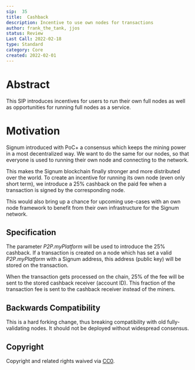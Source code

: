 ```yaml
---
sip:  35
title:  Cashback 
description: Incentive to use own nodes for transactions
author: frank_the_tank, jjos
status: Review
Last Call: 2022-02-18
type: Standard
category: Core
created: 2022-02-01
---
```


# Abstract
This SIP introduces incentives for users to run their own full nodes as well as opportunities for running full nodes as a service.

# Motivation
Signum introduced with PoC+ a consensus which keeps the mining power in a most decentralized way. 
We want to do the same for our nodes, so that everyone is used to running their own node and connecting to the network. 

This makes the Signum blockchain finally stronger and more distributed over the world. To create an incentive for running its own node (even only short term), we introduce a 25% cashback on the paid fee when a transaction is signed by the corresponding node.

This would also bring up a chance for upcoming use-cases with an own node framework to benefit from their own infrastructure for the Signum network.

## Specification
The parameter *P2P.myPlatform* will be used to introduce the 25% cashback.
If a transaction is created on a node which has set a valid  *P2P.myPlatform* with a Signum address, this address (public key) will be stored on the transaction.

When the transaction gets processed on the chain, 25% of the fee will be sent to the stored cashback receiver (account ID). This fraction of the transaction fee is sent to the cashback receiver instead of the miners.

## Backwards Compatibility
This is a hard forking change, thus breaking compatibility with old fully-validating nodes. It should not be deployed without widespread consensus.

## Copyright
Copyright and related rights waived via [CC0](https://creativecommons.org/publicdomain/zero/1.0/).
